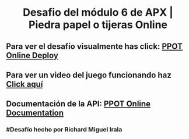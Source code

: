 <h1 align="center">Desafio del módulo 6 de APX | Piedra papel o tijeras Online</h1>
<h2>Para ver el desafío visualmente has click: <a href="https://ppot-online-by-richard-m-i.herokuapp.com/" target="_blank">PPOT Online Deploy</a></h2>
<h2>Para ver un video del juego funcionando haz <a href="https://www.linkedin.com/posts/richardirala_frontend-backend-activity-6948445005472493568-KFNY?utm_source=share&utm_medium=member_desktop">Click aquí</a></h2>
<h2>Documentación de la API: <a href="https://documenter.getpostman.com/view/21426281/UzBtnj1J" target="_blank">PPOT Online Documentation</a></h2>
<h3>#Desafío hecho por Richard Miguel Irala</h3>
